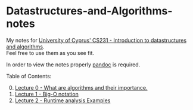 # Datastructures-and-Algorithms-notes

My notes for [University of Cyprus' CS231 - Introduction to datastructures and algorithms](https://www.cs.ucy.ac.cy/courses/EPL231/).  
Feel free to use them as you see fit.

In order to view the notes properly [pandoc](http://pandoc.org/) is required.

Table of Contents:

0. [Lecture 0 - What are algorithms and their importance.](./Lecture-0.md)
1. [Lecture 1 - Big-O notation](./Lecture-1.md)
2. [Lecture 2 - Runtime analysis Examples](./Lecture-2.md)
